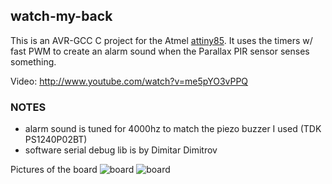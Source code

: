 watch-my-back 
-------------

This is an AVR-GCC C project for the Atmel [attiny85](http://www.atmel.com/devices/attiny85.aspx).
It uses the timers w/ fast PWM to create an alarm sound when the Parallax PIR sensor senses something.

Video:
http://www.youtube.com/watch?v=me5pYO3vPPQ

### NOTES
- alarm sound is tuned for 4000hz to match the piezo buzzer I used (TDK PS1240P02BT)
- software serial debug lib is by Dimitar Dimitrov

Pictures of the board
![board](tacowars.github.com/watch-my-back/docs/DSC_0119.jpg)
![board](tacowars.github.com/watch-my-back/docs/DSC_0120.jpg)